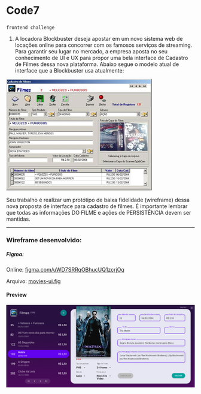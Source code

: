 # Code7 
``frontend challenge``

1. A locadora Blockbuster deseja apostar em um novo sistema web de locações online para concorrer com os famosos serviços de streaming. Para garantir seu lugar no mercado, a empresa aposta no seu conhecimento de UI e UX para propor uma bela interface de Cadastro de Filmes dessa nova plataforma. Abaixo segue o modelo atual de interface que a Blockbuster usa atualmente:

![current interface](current-interface.png)

Seu trabalho é realizar um protótipo de baixa fidelidade (wireframe) dessa nova proposta de interface para cadastro de filmes. É importante lembrar que todas as informações DO FILME e ações de PERSISTÊNCIA devem ser mantidas.

---

### Wireframe desenvolvido:

##### Figma: 
Online: [figma.com/uWD7SRRqOBhucUQ1zcrjOq](https://www.figma.com/proto/uWD7SRRqOBhucUQ1zcrjOq/movies-ui?node-id=5%3A838&viewport=218%2C196%2C1.0557469129562378&scaling=min-zoom)

Arquivo: [movies-ui.fig](https://github.com/carlitoshxcx/code7-frontend-challenge/tree/master/movies-ui/movies-ui.fig)



#### Preview
![movies-ui](movies-ui.png)
